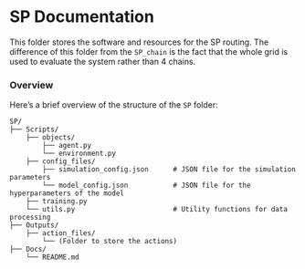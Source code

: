 # SP Documentation

This folder stores the software and resources for the SP routing. The difference of this folder from the ``SP_chain`` is the fact that the whole grid is used to evaluate the system rather than 4 chains. 

### Overview

Here’s a brief overview of the structure of the ``SP`` folder:

```
SP/
├── Scripts/
    ├── objects/
        ├── agent.py
        └── environment.py
    ├── config_files/
        ├── simulation_config.json      # JSON file for the simulation parameters
        └── model_config.json           # JSON file for the hyperparameters of the model
    ├── training.py
    └── utils.py                        # Utility functions for data processing
├── Outputs/
    ├── action_files/
        └── (Folder to store the actions)
├── Docs/                               
    └── README.md                       
```